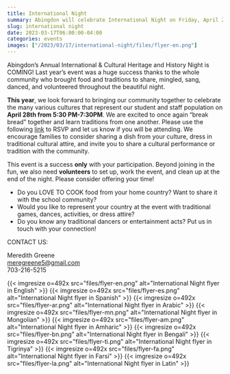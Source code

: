 ```yaml
--- 
title: International Night
summary: Abingdon will celebrate International Night on Friday, April 28. We need your participation to make it successful!
slug: international night
date: 2023-03-17T06:00:00-04:00
categories: events
images: ["/2023/03/17/international-night/files/flyer-en.png"]
---
```


Abingdon’s Annual International & Cultural Heritage and History Night is COMING! Last year’s event was a huge success thanks to the whole community who brought food and traditions to share, mingled, sang, danced, and volunteered throughout the beautiful night.

**This year**, we look forward to bringing our community together to celebrate the many various cultures that represent our student and staff population on **April 28th from 5:30 PM-7:30PM**. We are excited to once again “break bread” together and learn traditions from one another. Please use the following [link](https://docs.google.com/forms/d/e/1FAIpQLSeizr_doYREpIoMxxgNoYP1Y2Musbz9BzvuIe78e_lKHzC-ZA/viewform) to RSVP and let us know if you will be attending. We encourage families to consider sharing a dish from your culture, dress in traditional cultural attire, and invite you to share a cultural performance or tradition with the community. 

This event is a success **only** with your participation. Beyond joining in the fun, we also need **volunteers** to set up, work the event, and clean up at the end of the night. Please consider offering your time!

- Do you LOVE TO COOK food from your home country? Want to share it with the school community?
- Would you like to represent your country at the event with traditional games, dances, activities, or dress attire?
- Do you know any traditional dancers or entertainment acts? Put us in touch with your connection!

CONTACT US:

Meredith Greene  
meregreene5@gmail.com  
703-216-5215

{{< imgresize o=492x src="files/flyer-en.png" alt="International Night flyer in English" >}}
{{< imgresize o=492x src="files/flyer-es.png" alt="International Night flyer in Spanish" >}}
{{< imgresize o=492x src="files/flyer-ar.png" alt="International Night flyer in Arabic" >}}
{{< imgresize o=492x src="files/flyer-mn.png" alt="International Night flyer in Mongolian" >}}
{{< imgresize o=492x src="files/flyer-am.png" alt="International Night flyer in Amharic" >}}
{{< imgresize o=492x src="files/flyer-bn.png" alt="International Night flyer in Bengali" >}}
{{< imgresize o=492x src="files/flyer-ti.png" alt="International Night flyer in Tigrinya" >}}
{{< imgresize o=492x src="files/flyer-fa.png" alt="International Night flyer in Farsi" >}}
{{< imgresize o=492x src="files/flyer-la.png" alt="International Night flyer in Latin" >}}
